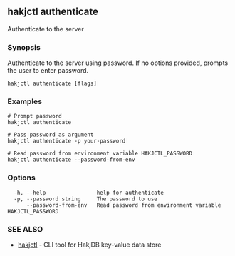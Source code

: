 ## hakjctl authenticate

Authenticate to the server

### Synopsis

Authenticate to the server using password. If no options provided, prompts the user to enter password.

```
hakjctl authenticate [flags]
```

### Examples

```
# Prompt password
hakjctl authenticate

# Pass password as argument
hakjctl authenticate -p your-password

# Read password from environment variable HAKJCTL_PASSWORD
hakjctl authenticate --password-from-env
```

### Options

```
  -h, --help                help for authenticate
  -p, --password string     The password to use
      --password-from-env   Read password from environment variable HAKJCTL_PASSWORD
```

### SEE ALSO

* [hakjctl](hakjctl.md)	 - CLI tool for HakjDB key-value data store

